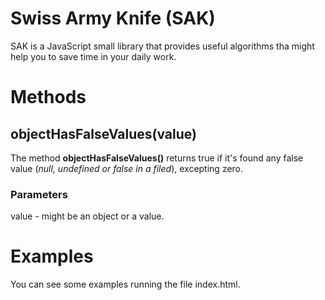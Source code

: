 # Swiss Army Knife (SAK)

SAK is a JavaScript small library that provides useful algorithms tha might help you to save time in your daily work.

# Methods

## objectHasFalseValues(value)

The method **objectHasFalseValues()** returns true if it's found any false value (*null, undefined or false in a filed*), excepting zero. 

 
### Parameters

value - might be an object or a value.

# Examples

You can see some examples running the file index.html.

